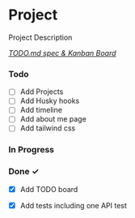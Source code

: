 # Project

Project Description

<em>[TODO.md spec & Kanban Board](https://bit.ly/3fCwKfM)</em>

### Todo

- [ ] Add Projects  
- [ ] Add Husky hooks  
- [ ] Add timeline  
- [ ] Add about me page  
- [ ] Add tailwind css  

### In Progress


### Done ✓

- [x] Add TODO board  
- [x] Add tests including one API test  

